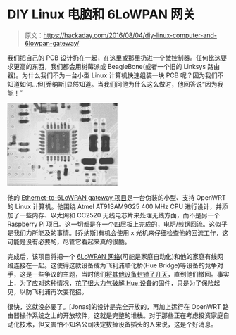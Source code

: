 # DIY Linux 电脑和 6LoWPAN 网关

> 原文：<https://hackaday.com/2016/08/04/diy-linux-computer-and-6lowpan-gateway/>

我们把自己的 PCB 设计扔在一起，在这里或那里扔进一个微控制器。任何比这要求更高的东西，我们都会用树莓派或 BeagleBone(或者一个旧的 Linksys 路由器)。为什么我们不为一台小型 Linux 计算机快速组装一块 PCB 呢？因为我们不知道如何…但[乔纳斯]显然知道。当我们问他为什么这么做时，他回答说“因为我能！”

[![zb](img/0a273e014fa27bab109a6f30f9994b4c.png)](https://hackaday.com/wp-content/uploads/2016/07/zb.jpg)

他的 [Ethernet-to-6LoWPAN gateway 项目](https://jopee.wordpress.com/6lowpan-gateway/)是一台伪装的小型、支持 OpenWRT 的 Linux 计算机。他围绕 Atmel AT91SAM9G25 400 MHz CPU 进行设计，并添加了一些内存、以太网和 CC2520 无线电芯片来处理无线方面，而不是另一个 Raspberry Pi 项目。这一切都是在一个四层板上完成的，电炉/煎锅回流。这似乎是我们力所能及的事情。[乔纳斯]有机会使用 x 光机来仔细检查他的回流工作，这可能是没有必要的，尽管它看起来真的很酷。

完成后，该项目将把一个 [6LoWPAN 网络](https://en.wikipedia.org/wiki/6LoWPAN)(可能是家庭自动化)和他的家庭有线网络连接在一起。这使得这款设备成为飞利浦顺化桥(Hue Bridge)等设备的竞争对手，这是一些争议的主题，当时他们[将其他设备封锁了几天](http://hackaday.com/2015/12/15/philips-says-no-internet-of-things-for-you/)，直到他们撤回。事实上，为了应对这种情况，[花了很大力气破解 Hue 设备](http://hackaday.com/2016/07/26/root-on-the-philips-hue-iot-bridge/)的固件，只是为了保险起见，以防飞利浦再次耍花招。

很快，这就没必要了。[Jonas]的设计是完全开放的，再加上运行在 OpenWRT 路由器操作系统之上的开放软件，这就是完整的堆栈。对于那些正在考虑投资家庭自动化技术，但又害怕不知名公司决定拔掉设备插头的人来说，这是个好消息。